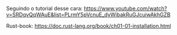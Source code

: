 Seguindo o tutorial desse cara: https://www.youtube.com/watch?v=SRDqvQqWAuE&list=PLrmY5pVcnuE_dyWibakRuGJcuiwAkhGZB

Rust-book: https://doc.rust-lang.org/book/ch01-01-installation.html

